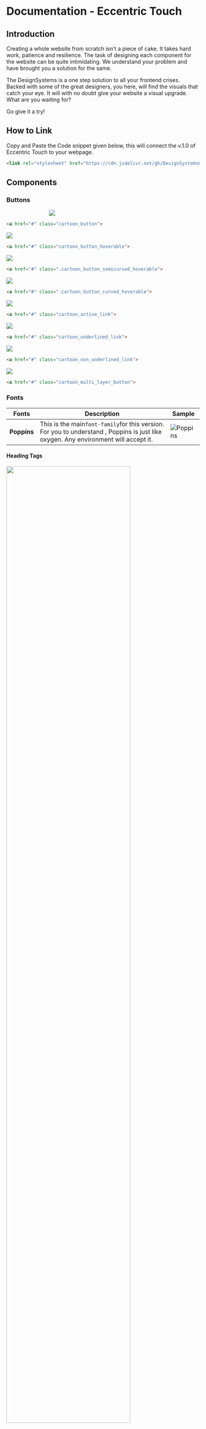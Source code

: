 # Documentation - Eccentric Touch

## Introduction

Creating a whole website from scratch isn't a piece of cake. It takes hard work, patience and resilience. The task of designing each component for the website can be quite intimidating. We understand your problem and have brought you a solution for the same.

The DesignSystems is a one step solution to all your frontend crises. Backed with some of the great designers, you here, will find the visuals that catch your eye. It will with no doubt give your website a visual upgrade. What are you waiting for? 

Go give it a try!

## How to Link

Copy and Paste the Code snippet given below, this will connect the v.1.0 of Eccentric Touch to your webpage.

```html
<link rel="stylesheet" href="https://cdn.jsdelivr.net/gh/DesignSystemsOSS/eccentrictouch@master/src/lib/eccentric.css">
```

## Components

### Buttons
<img src="screenshots/cartoon_button.png" style="margin-left:22%;">

``` html
<a href="#" class="cartoon_button">
```

<img src="gif/1.gif">

``` html
<a href="#" class="cartoon_button_hoverable">
```

<img src="gif/2.gif">

``` html
<a href="#" class=".cartoon_button_semicurved_hoverable">
```

<img src="gif/3.gif">

``` html
<a href="#" class=".cartoon_button_curved_hoverable">
```


<img src="gif/4.gif">


``` html
<a href="#" class="cartoon_active_link">
```

<img src="gif/5.gif">


``` html
<a href="#" class="cartoon_underlined_link">
```

<img src="gif/6.gif">


``` html
<a href="#" class="cartoon_non_underlined_link">
```

<img src="gif/7.gif">


``` html
<a href="#" class="cartoon_multi_layer_button">
```

### Fonts

|Fonts|Description|Sample|
|----------|------|------|
|**Poppins**|This is the main`font-family`for this version. <br>For you to understand , Poppins is just like oxygen. Any environment will accept it.| ![Poppins](screenshots/Poppins.png)|


#### Heading Tags

<img src="screenshots/headings.svg" style="width: 80%" />

``` html
<h1>This is a Heading</h1>
<h2>This is a Heading</h2>
<h3>This is a Heading</h3>
<h4>This is a Heading</h4>
<h5>This is a Heading</h5>
<h6>This is a Heading</h6>
```

#### Other Tags

<img src="screenshots/text_properties.svg" width="80%" />

### Colors

<img src="screenshots/color_schemes_version_01.svg" style="width: 80%" />

#### Color Usage & Properties

<img src="screenshots/color_usage.svg"
style="margin:3px;">

<img src="screenshots/color_usage_details.svg">

``` html
<h2 class="font-teal">This is a Heading </h2>
<h2 class="font-purple">This is a Heading </h2>
<h2 class="font-red">This is a Heading </h2>
```
```html
<p class="font-teal">This is a Paragraph Text.</p>
<b class="font-purple">This is a Bold Text.</b>
<u class="font-red">This is a Underlined Text.</u>
```
```html
<a href="#" class="cartoon_button bg-teal"> Button </a>
<a href="#" class="cartoon_button bg-purple"> Button </a>
<a href="#" class="cartoon_button bg-red"> Button </a>
```